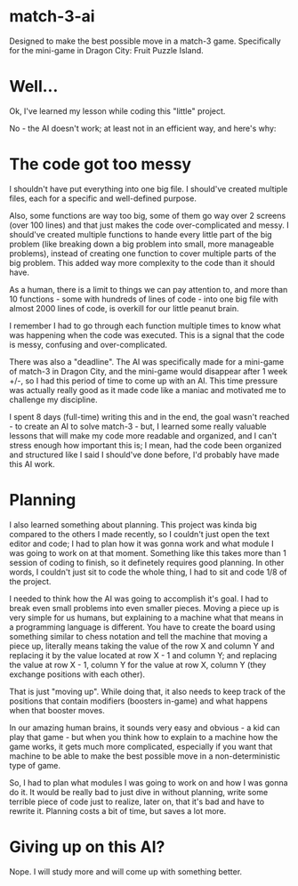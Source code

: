 # match-3-ai
Designed to make the best possible move in a match-3 game. Specifically for the mini-game in Dragon City: Fruit Puzzle Island.

# Well...
Ok, I've learned my lesson while coding this "little" project.

No - the AI doesn't work; at least not in an efficient way, and here's why:

# The code got too messy
I shouldn't have put everything into one big file. I should've created multiple files, each for a specific and well-defined purpose.

Also, some functions are way too big, some of them go way over 2 screens (over 100 lines) and that just makes the code over-complicated and messy. I should've created multiple functions to hande every little part of the big problem (like breaking down a big problem into small, more manageable problems), instead of creating one function to cover multiple parts of the big problem. This added way more complexity to the code than it should have.

As a human, there is a limit to things we can pay attention to, and more than 10 functions - some with hundreds of lines of code - into one big file with almost 2000 lines of code, is overkill for our little peanut brain.

I remember I had to go through each function multiple times to know what was happening when the code was executed. This is a signal that the code is messy, confusing and over-complicated.

There was also a "deadline". The AI was specifically made for a mini-game of match-3 in Dragon City, and the mini-game would disappear after 1 week +/-, so I had this period of time to come up with an AI. This time pressure was actually really good as it made code like a maniac and motivated me to challenge my discipline.

I spent 8 days (full-time) writing this and in the end, the goal wasn't reached - to create an AI to solve match-3 - but, I learned some really valuable lessons that will make my code more readable and organized, and I can't stress enough how important this is; I mean, had the code been organized and structured like I said I should've done before, I'd probably have made this AI work.

# Planning

I also learned something about planning. This project was kinda big compared to the others I made recently, so I couldn't just open the text editor and code; I had to plan how it was gonna work and what module I was going to work on at that moment. Something like this takes more than 1 session of coding to finish, so it definetely requires good planning. In other words, I couldn't just sit to code the whole thing, I had to sit and code 1/8 of the project.

I needed to think how the AI was going to accomplish it's goal. I had to break even small problems into even smaller pieces. Moving a piece up is very simple for us humans, but explaining to a machine what that means in a programming language is different. You have to create the board using something similar to chess notation and tell the machine that moving a piece up, literally means taking the value of the row X and column Y and replacing it by the value located at row X - 1 and column Y; and replacing the value at row X - 1, column Y for the value at row X, column Y (they exchange positions with each other).

That is just "moving up". While doing that, it also needs to keep track of the positions that contain modifiers (boosters in-game) and what happens when that booster moves.

In our amazing human brains, it sounds very easy and obvious - a kid can play that game - but when you think how to explain to a machine how the game works, it gets much more complicated, especially if you want that machine to be able to make the best possible move in a non-deterministic type of game.

So, I had to plan what modules I was going to work on and how I was gonna do it. It would be really bad to just dive in without planning, write some terrible piece of code just to realize, later on, that it's bad and have to rewrite it. Planning costs a bit of time, but saves a lot more.

# Giving up on this AI?

Nope. I will study more and will come up with something better.
